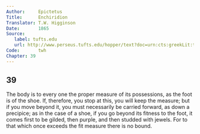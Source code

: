 ```yaml
---
Author:     Epictetus  
Title:      Enchiridion  
Translator: T.W. Higginson  
Date:       1865  
Source:
   label: tufts.edu
   url: http://www.perseus.tufts.edu/hopper/text?doc=urn:cts:greekLit:tlg0557.tlg002.perseus-eng2:1
Code:       twh  
Chapter: 39
---
```

##  39

The body is to every one the proper measure of its possessions, as the foot is
of the shoe. If, therefore, you stop at this, you will keep the measure; but if
you move beyond it, you must necessarily be carried forward, as down a
precipice; as in the case of a shoe, if you go beyond its fitness to the foot,
it comes first to be gilded, then purple, and then studded with jewels.  For to
that which once exceeds the fit measure there is no bound.


